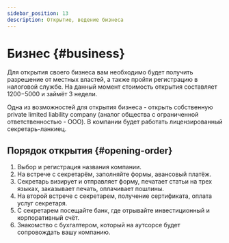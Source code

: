 ```yaml
---
sidebar_position: 13
description: Открытие, ведение бизнеса
---
```


# Бизнес {#business}

Для открытия своего бизнеса вам необходимо будет получить разрешение от местных властей, а также пройти регистрацию в налоговой службе. На данный момент стоимость открытия составляет 1200$-5000$ и займёт 3 недели.

Одна из возможностей для открытия бизнеса - открыть собственную private limited liability company (аналог общества с ограниченной ответственностью - ООО). В компании будет работать лицензированный секретарь-ланкиец.

## Порядок открытия {#opening-order}

1. Выбор и регистрация названия компании.
2. На встрече с секретарём, заполняйте формы, авансовый платёж.
3. Секретарь визирует и отправляет форму, печатает статьи на трех языках, заказывает печать, оплачивает пошлины.
4. На второй встрече с секретарем, получение сертификата, оплата услуг секретаря.
5. С секретарем посещайте банк, где отрывайте инвестиционный и корпоративный счёт.
6. Знакомство с бухгалтером, который на аутсорсе будет сопровождать вашу компанию.
